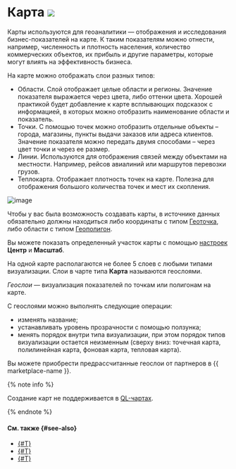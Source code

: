 # Карта ![](../../_assets/datalens/heatmap.svg)

Карты используются для геоаналитики — отображения и исследования бизнес-показателей на карте. К таким показателям можно отнести, например, численность и плотность населения, количество коммерческих объектов, их прибыль и другие параметры, которые могут влиять на эффективность бизнеса.

На карте можно отображать слои разных типов:

* Области. Слой отображает целые области и регионы. Значение показателя выражается через цвета, либо оттенки цвета. Хорошей практикой будет добавление к карте всплывающих подсказок с информацией, в которых можно отобразить наименование области и показатель.
* Точки. С помощью точек можно отобразить отдельные объекты – города, магазины, пункты выдачи заказов или адреса клиентов. Значение показателя можно передать двумя способами – через цвет точки и через ее размер.
* Линии. Используются для отображения связей между объектами на местности. Например, рейсов авиалиний или маршрутов перевозки грузов.
* Теплокарта. Отображает плотность точек на карте. Полезна для отображения большого количества точек и мест их скопления.

![image](../../_assets/datalens/visualization-ref/map/map.png)

Чтобы у вас была возможность создавать карты, в источнике данных обязательно должны находиться либо координаты с типом [Геоточка](../dataset/data-types.md#geopoint), либо области с типом [Геополигон](../dataset/data-types.md#geopolygon).

Вы можете показать определенный участок карты с помощью [настроек](../concepts/chart/settings.md#common-settings) **Центр** и **Масштаб**.

На одной карте располагаются не более 5 слоев с любыми типами визуализации. Слои в чарте типа **Карта** называются геослоями.

_Геослои_ — визуализация показателей по точкам или полигонам на карте.

С геослоями можно выполнять следующие операции:

* изменять название;
* устанавливать уровень прозрачности с помощью ползунка;
* менять порядок внутри типа визуализации, при этом порядок типов визуализации остается неизменным (сверху вниз: точечная карта, полилинейная карта, фоновая карта, тепловая карта).


Вы можете приобрести предрассчитанные геослои от партнеров в {{ marketplace-name }}.


{% note info %}

Создание карт не поддерживается в [QL-чартах](../concepts/chart/index.md#sql-charts).

{% endnote %}

#### См. также {#see-also}

* [{#T}](../operations/dashboard/create.md)
* [{#T}](../operations/dashboard/add-chart.md)
* [{#T}](../operations/dashboard/add-selector.md)